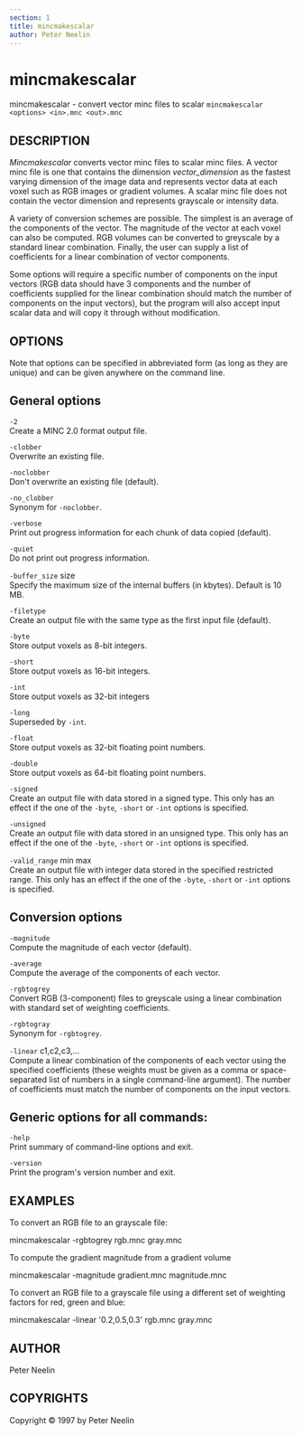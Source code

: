 ```yaml
---
section: 1
title: mincmakescalar
author: Peter Neelin
---
```

# mincmakescalar

mincmakescalar - convert vector minc files to scalar
`mincmakescalar <options> <in>.mnc <out>.mnc`

## DESCRIPTION

*Mincmakescalar* converts vector minc files to scalar minc files. A vector minc file is one that contains the dimension *vector\_dimension* as the fastest varying dimension of the image data and represents vector data at each voxel such as RGB images or gradient volumes. A scalar minc file does not contain the vector dimension and represents grayscale or intensity data.

A variety of conversion schemes are possible. The simplest is an average of the components of the vector. The magnitude of the vector at each voxel can also be computed. RGB volumes can be converted to greyscale by a standard linear combination. Finally, the user can supply a list of coefficients for a linear combination of vector components.

Some options will require a specific number of components on the input vectors (RGB data should have 3 components and the number of coefficients supplied for the linear combination should match the number of components on the input vectors), but the program will also accept input scalar data and will copy it through without modification.

## OPTIONS

Note that options can be specified in abbreviated form (as long as they are unique) and can be given anywhere on the command line.

## General options

`-2`  
Create a MINC 2.0 format output file.

`-clobber`  
Overwrite an existing file.

`-noclobber`  
Don't overwrite an existing file (default).

`-no_clobber`  
Synonym for `-noclobber`.

`-verbose`  
Print out progress information for each chunk of data copied (default).

`-quiet`  
Do not print out progress information.

`-buffer_size` size  
Specify the maximum size of the internal buffers (in kbytes). Default is 10 MB.

`-filetype`  
Create an output file with the same type as the first input file (default).

`-byte`  
Store output voxels as 8-bit integers.

`-short`  
Store output voxels as 16-bit integers.

`-int`  
Store output voxels as 32-bit integers

`-long`  
Superseded by `-int`.

`-float`  
Store output voxels as 32-bit floating point numbers.

`-double`  
Store output voxels as 64-bit floating point numbers.

`-signed`  
Create an output file with data stored in a signed type. This only has an effect if the one of the `-byte`, `-short` or `-int` options is specified.

`-unsigned`  
Create an output file with data stored in an unsigned type. This only has an effect if the one of the `-byte`, `-short` or `-int` options is specified.

`-valid_range` min max  
Create an output file with integer data stored in the specified restricted range. This only has an effect if the one of the `-byte`, `-short` or `-int` options is specified.

## Conversion options

`-magnitude`  
Compute the magnitude of each vector (default).

`-average`  
Compute the average of the components of each vector.

`-rgbtogrey`  
Convert RGB (3-component) files to greyscale using a linear combination with standard set of weighting coefficients.

`-rgbtogray`  
Synonym for `-rgbtogrey`.

`-linear` c1,c2,c3,...  
Compute a linear combination of the components of each vector using the specified coefficients (these weights must be given as a comma or space-separated list of numbers in a single command-line argument). The number of coefficients must match the number of components on the input vectors.

## Generic options for all commands:

`-help`  
Print summary of command-line options and exit.

`-version`  
Print the program's version number and exit.

## EXAMPLES

To convert an RGB file to an grayscale file:

mincmakescalar -rgbtogrey rgb.mnc gray.mnc

To compute the gradient magnitude from a gradient volume

mincmakescalar -magnitude gradient.mnc magnitude.mnc

To convert an RGB file to a grayscale file using a different set of weighting factors for red, green and blue:

mincmakescalar -linear '0.2,0.5,0.3' rgb.mnc gray.mnc

## AUTHOR

Peter Neelin

## COPYRIGHTS

Copyright © 1997 by Peter Neelin
